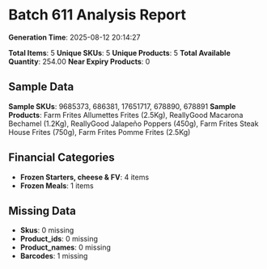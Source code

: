 # Batch 611 Analysis Report

**Generation Time**: 2025-08-12 20:14:27

**Total Items**: 5
**Unique SKUs**: 5
**Unique Products**: 5
**Total Available Quantity**: 254.00
**Near Expiry Products**: 0

## Sample Data
**Sample SKUs**: 9685373, 686381, 17651717, 678890, 678891
**Sample Products**: Farm Frites Allumettes Frites (2.5Kg), ReallyGood Macarona Bechamel (1.2Kg), ReallyGood Jalapeño Poppers (450g), Farm Frites Steak House Frites (750g), Farm Frites Pomme Frites (2.5Kg)

## Financial Categories
- **Frozen Starters, cheese & FV**: 4 items
- **Frozen Meals**: 1 items

## Missing Data
- **Skus**: 0 missing
- **Product_ids**: 0 missing
- **Product_names**: 0 missing
- **Barcodes**: 1 missing
